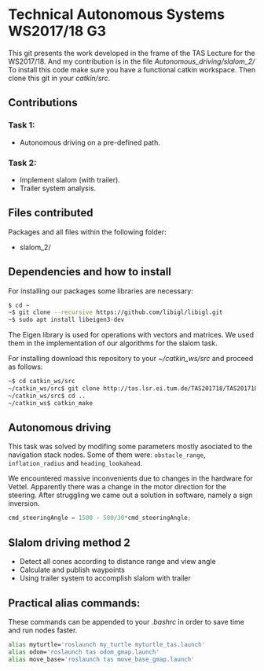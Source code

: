 Technical Autonomous Systems WS2017/18 G3
=================================
This git presents the work developed in the frame of the TAS Lecture for the WS2017/18. And my contribution is in the file *Autonomous_driving/slalom_2/*
To install this code make sure you have a functional catkin workspace. 
Then clone this git in your *catkin/src*.

## Contributions
### Task 1:
+ Autonomous driving on a pre-defined path.

### Task 2:
+ Implement slalom (with trailer). 
+ Trailer system analysis. 

## Files contributed
Packages and all files within the following folder:
+ slalom_2/

## Dependencies and how to install
For installing our packages some libraries are necessary:
```sh
$ cd ~
~$ git clone --recursive https://github.com/libigl/libigl.git
~$ sudo apt install libeigen3-dev
```
The Eigen library is used for operations with vectors and matrices. We used them in the implementation of our algorithms for the slalom task.

For installing download this repository to your *~/catkin_ws/src* and proceed as follows:

```sh
~$ cd catkin_ws/src
~/catkin_ws/src$ git clone http://tas.lsr.ei.tum.de/TAS201718/TAS201718_G3.git
~/catkin_ws/src$ cd ..
~/catkin_ws$ catkin_make
```

## Autonomous driving
This task was solved by modifing some parameters mostly asociated to the navigation stack nodes.
Some of them were: `obstacle_range`, `inflation_radius` and `heading_lookahead`.

We encountered massive inconvenients due to changes in the hardware for Vettel. 
Apparently there was a change in the motor direction for the steering. After struggling we 
came out a solution in software, namely a sign inversion. 

```c++
cmd_steeringAngle = 1500 - 500/30*cmd_steeringAngle;
```

## Slalom driving method 2
+ Detect all cones according to distance range and view angle
+ Calculate and publish waypoints 
+ Using trailer system to accomplish slalom with trailer

## Practical alias commands:
These commands can be appended to your *.bashrc* in order to save time and run nodes faster.

```sh
alias myturtle='roslaunch my_turtle myturtle_tas.launch'
alias odom='roslaunch tas odom_gmap.launch'
alias move_base='roslaunch tas move_base_gmap.launch'
```

